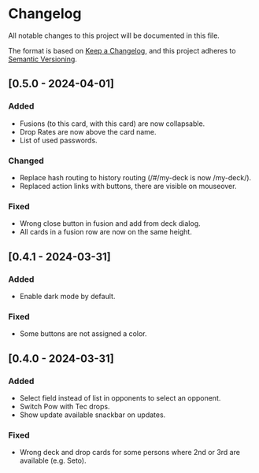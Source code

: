 # Changelog
All notable changes to this project will be documented in this file.

The format is based on [Keep a Changelog](https://keepachangelog.com/en/1.0.0/),
and this project adheres to [Semantic Versioning](https://semver.org/spec/v2.0.0.html).

## [0.5.0 - 2024-04-01]
### Added
- Fusions (to this card, with this card) are now collapsable.
- Drop Rates are now above the card name.
- List of used passwords.
### Changed
- Replace hash routing to history routing (/#/my-deck is now /my-deck/).
- Replaced action links with buttons, there are visible on mouseover.
### Fixed
- Wrong close button in fusion and add from deck dialog.
- All cards in a fusion row are now on the same height.

## [0.4.1 - 2024-03-31]
### Added
- Enable dark mode by default.
### Fixed
- Some buttons are not assigned a color.

## [0.4.0 - 2024-03-31]
### Added
- Select field instead of list in opponents to select an opponent.
- Switch Pow with Tec drops.
- Show update available snackbar on updates.
### Fixed
- Wrong deck and drop cards for some persons where 2nd or 3rd are available (e.g. Seto).